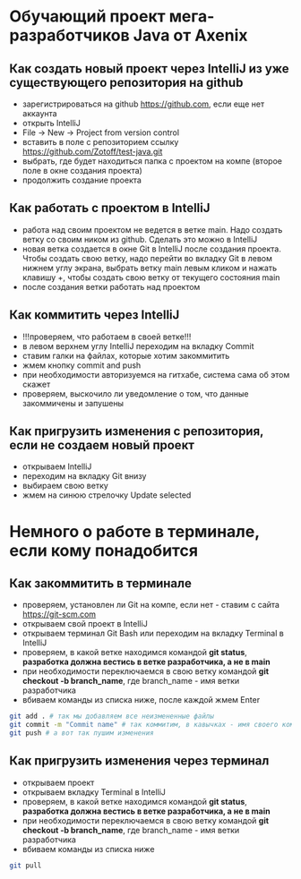 # Обучающий проект мега-разработчиков Java от Axenix

## Как создать новый проект через IntelliJ из уже существующего репозитория на github
- зарегистрироваться на github https://github.com, если еще нет аккаунта
- открыть IntelliJ
- File -> New -> Project from version control
- вставить в поле с репозиторием ссылку https://github.com/Zotoff/test-java.git
- выбрать, где будет находиться папка с проектом на компе (второе поле в окне создания проекта)
- продолжить создание проекта

## Как работать с проектом в IntelliJ
- работа над своим проектом не ведется в ветке main. Надо создать ветку со своим ником из github. Сделать это можно в IntelliJ
- новая ветка создается в окне Git в IntelliJ после создания проекта. Чтобы создать свою ветку, надо перейти во вкладку Git в левом нижнем углу экрана, выбрать ветку main левым кликом и нажать клавишу +, чтобы создать свою ветку от текущего состояния main
- после создания ветки работать над проектом

## Как коммитить через IntelliJ
- !!!проверяем, что работаем в своей ветке!!!
- в левом верхнем углу IntelliJ переходим на вкладку Commit
- ставим галки на файлах, которые хотим закоммитить
- жмем кнопку commit and push
- при необходимости авторизуемся на гитхабе, система сама об этом скажет
- проверяем, выскочило ли уведомление о том, что данные закоммичены и запушены

## Как пригрузить изменения с репозитория, если не создаем новый проект
- открываем IntelliJ
- переходим на вкладку Git внизу
- выбираем свою ветку
- жмем на синюю стрелочку Update selected

# Немного о работе в терминале, если кому понадобится

## Как закоммитить в терминале
- проверяем, установлен ли Git на компе, если нет - ставим с сайта https://git-scm.com
- открываем свой проект в IntelliJ
- открываем терминал Git Bash или переходим на вкладку Terminal в IntelliJ
- проверяем, в какой ветке находимся командой **git status**, **разработка должна вестись в ветке разработчика, а не в main**
- при необходимости переключаемся в свою ветку командой **git checkout -b branch_name**, где branch_name - имя ветки разработчика
- вбиваем команды из списка ниже, после каждой жмем Enter
```bash
git add . # так мы добавляем все неизмененные файлы
git commit -m "Commit name" # так коммитим, в кавычках - имя своего коммита
git push # а вот так пушим изменения
```

## Как пригрузить изменения через терминал
- открываем проект
- открываем вкладку Terminal в IntelliJ
- проверяем, в какой ветке находимся командой **git status**, **разработка должна вестись в ветке разработчика, а не в main**
- при необходимости переключаемся в свою ветку командой **git checkout -b branch_name**, где branch_name - имя ветки разработчика
- вбиваем команды из списка ниже
```bash
git pull
```